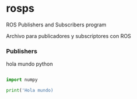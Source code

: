 # rosps
ROS Publishers and Subscribers program


Archivo para publicadores y subscriptores con ROS

### Publishers

hola mundo python

```python

import numpy 

print('Hola mundo)

```
